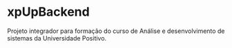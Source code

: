 # xpUpBackend
Projeto integrador para formação do curso de Análise e desenvolvimento de sistemas da Universidade Positivo. 
